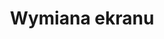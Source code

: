 ---
title: Wymiana ekranu
description: Nasz serwis oferuje szybką i profesjonalną wymianę ekranów do smartfonów. Rozbite ekrany stają się przeszłością dzięki naszym usługom naprawczym.
thumbnail: /assets/img/services/telefon-2.png
---